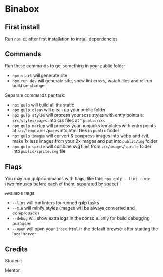 # Binabox

## First install
Run `npm ci` after first installation to install dependencies

## Commands

Run these commands to get something in your public folder

* `npm start` will generate site
* `npm run dev` will generate site, show lint errors, watch files and re-run build on change

Separate commands per task:
* `npx gulp` will build all the static
* `npx gulp clean` will clean up your public folder
* `npx gulp styles` will process your scss styles with entry points at `src/styles/pages` into css files at * `public/css`
* `npx gulp markup` will process your nunjucks templates with entry points at `src/templates/pages` into html files in `public` folder
* `npx gulp images` will convert & compress images into webp and avif, make 1x less images from your 2x images and put into `public/img` folder
* `npx gulp sprite` will combine svg files from `src/images/sprite` folder into `public/sprite.svg` file


## Flags

You may run gulp commands with flags, like this: `npx gulp --lint --min` (two minuses before each of them, separated by space)

Available flags:
* `--lint` will run linters for runned gulp tasks
* `--min` will minify styles (images will be always converted and compressed)
* `--debug` will show extra logs in the console. only for build debugging purposes
* `--open` will open your `index.html` in the default browser after starting the local server

## Credits

Student:

Mentor:
